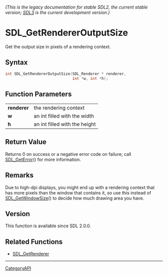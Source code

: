 ###### (This is the legacy documentation for stable SDL2, the current stable version; [SDL3](https://wiki.libsdl.org/SDL3/) is the current development version.)
# SDL_GetRendererOutputSize

Get the output size in pixels of a rendering context.

## Syntax

```c
int SDL_GetRendererOutputSize(SDL_Renderer * renderer,
                              int *w, int *h);

```

## Function Parameters

|                  |                               |
| ---------------- | ----------------------------- |
| **renderer**     | the rendering context         |
| **w**            | an int filled with the width  |
| **h**            | an int filled with the height |

## Return Value

Returns 0 on success or a negative error code on failure; call
[SDL_GetError](SDL_GetError)() for more information.

## Remarks

Due to high-dpi displays, you might end up with a rendering context that
has more pixels than the window that contains it, so use this instead of
[SDL_GetWindowSize](SDL_GetWindowSize)() to decide how much drawing area
you have.

## Version

This function is available since SDL 2.0.0.

## Related Functions

* [SDL_GetRenderer](SDL_GetRenderer)

----
[CategoryAPI](CategoryAPI)

